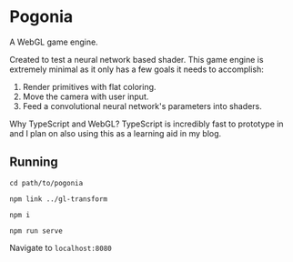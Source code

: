 # Pogonia

A WebGL game engine.

Created to test a neural network based shader. This game engine is extremely minimal as it only has a few goals it needs
to accomplish:

1. Render primitives with flat coloring.
2. Move the camera with user input.
3. Feed a convolutional neural network's parameters into shaders.

Why TypeScript and WebGL?
TypeScript is incredibly fast to prototype in and I plan on also using this as a learning aid in my blog.

## Running

`cd path/to/pogonia`

`npm link ../gl-transform`

`npm i`

`npm run serve`

Navigate to `localhost:8080`
